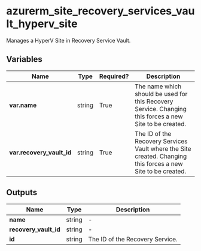 # azurerm_site_recovery_services_vault_hyperv_site

Manages a HyperV Site in Recovery Service Vault.

## Variables

| Name | Type | Required? |  Description |
| ---- | ---- | --------- |  ----------- |
| **var.name** | string | True | The name which should be used for this Recovery Service. Changing this forces a new Site to be created. | 
| **var.recovery_vault_id** | string | True | The ID of the Recovery Services Vault where the Site created. Changing this forces a new Site to be created. | 



## Outputs

| Name | Type | Description |
| ---- | ---- | --------- | 
| **name** | string  | - | 
| **recovery_vault_id** | string  | - | 
| **id** | string  | The ID of the Recovery Service. | 